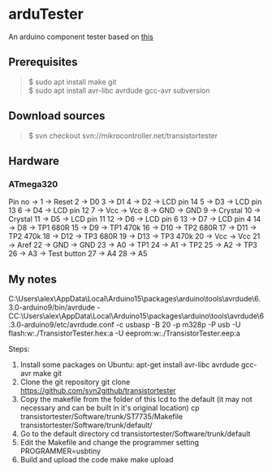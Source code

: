 # arduTester

An arduino component tester based on [this](https://create.arduino.cc/projecthub/plouc68000/ardutester-v1-13-the-arduino-uno-transistor-tester-dbafb4)

## Prerequisites

>$ sudo apt install make git  
>$ sudo apt install avr-libc avrdude gcc-avr subversion  

## Download sources

>$ svn checkout svn://mikrocontroller.net/transistortester  

## Hardware

### ATmega320

Pin no ->
1 -> Reset
2 -> D0
3 -> D1
4 -> D2 -> LCD pin 14
5 -> D3 -> LCD pin 13
6 -> D4 -> LCD pin 12
7 -> Vcc -> Vcc
8 -> GND -> GND
9 -> Crystal
10 -> Crystal
11 -> D5 -> LCD pin 11
12 -> D6 -> LCD pin 6
13 -> D7 -> LCD pin 4
14 -> D8 -> TP1 680R
15 -> D9 -> TP1 470k
16 -> D10 -> TP2 680R
17 -> D11 -> TP2 470k
18 -> D12 -> TP3 680R
19 -> D13 -> TP3 470k
20 -> Vcc -> Vcc
21 -> Aref
22 -> GND -> GND
23 -> A0 -> TP1
24 -> A1 -> TP2
25 -> A2 -> TP3
26 -> A3 -> Test button
27 -> A4
28 -> A5


## My notes

C:\Users\alex\AppData\Local\Arduino15\packages\arduino\tools\avrdude\6.3.0-arduino9/bin/avrdude -CC:\Users\alex\AppData\Local\Arduino15\packages\arduino\tools\avrdude\6.3.0-arduino9/etc/avrdude.conf -c usbasp -B 20 -p m328p -P usb -U flash:w:./TransistorTester.hex:a -U eeprom:w:./TransistorTester.eep:a

Steps:
1. Install some packages on Ubuntu:
apt-get install avr-libc avrdude gcc-avr make git
2. Clone the git repository
git clone https://github.com/svn2github/transistortester
3. Copy the makefile from the folder of this lcd to the default (it may not necessary and can be built in it's original location)
cp transistortester/Software/trunk/ST7735/Makefile transistortester/Software/trunk/default/
4. Go to the default directory
cd transistortester/Software/trunk/default
5. Edit the Makefile and change the programmer setting
PROGRAMMER=usbtiny
6. Build and upload the code
make
make upload

